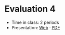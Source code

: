 # Evaluation 4

- Time in class: 2 periods
- Presentation:
  [Web](https://heig-vd-dai-course.github.io/heig-vd-dai-course/24-evaluation-4/)
  ·
  [PDF](https://heig-vd-dai-course.github.io/heig-vd-dai-course/24-evaluation-4/24-evaluation-4.pdf)

